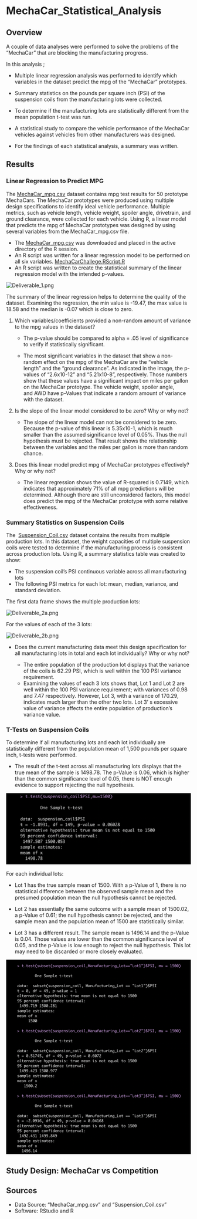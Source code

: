 # MechaCar_Statistical_Analysis

## Overview

A couple of data analyses were performed to solve the problems of the “MechaCar” that are blocking the manufacturing progress. 

In this analysis ;

* Multiple linear regression analysis was performed to identify which variables in the dataset predict the mpg of the “MechaCar” prototypes. 

* Summary statistics on the pounds per square inch (PSI) of the suspension coils from the manufacturing lots were collected. 

* To determine if the manufacturing lots are statistically different from the mean population t-test was run. 

* A statistical study to compare the vehicle performance of the MechaCar vehicles against vehicles from other manufacturers was designed. 

* For the findings of each statistical analysis, a summary was written. 

## Results 

### Linear Regression to Predict MPG

The [MechaCar_mpg.csv](https://github.com/duygusimsek/MechaCar_Statistical_Analysis-/blob/main/MechaCar_mpg.csv) dataset contains mpg test results for 50 prototype MechaCars. The MechaCar prototypes were produced using multiple design specifications to identify ideal vehicle performance. Multiple metrics, such as vehicle length, vehicle weight, spoiler angle, drivetrain, and ground clearance, were collected for each vehicle. Using R,  a linear model that predicts the mpg of MechaCar prototypes was designed by using several variables from the MechaCar_mpg.csv file. 

* The [MechaCar_mpg.csv](https://github.com/duygusimsek/MechaCar_Statistical_Analysis-/blob/main/MechaCar_mpg.csv) was downloaded and placed in the active directory of the R session.
* An R script was written for a linear regression model to be performed on all six variables. [MechaCarChallege.RScript.R](https://github.com/duygusimsek/MechaCar_Statistical_Analysis-/blob/main/MechaCarChallege.RScript.R)
* An R script was written to create the statistical summary of the linear regression model with the intended p-values.


![Deliverable_1.png](https://github.com/duygusimsek/MechaCar_Statistical_Analysis-/blob/main/images/Deliverable_1.png)

The summary of the linear regression helps to determine the quality of the dataset. Examining the regression, the min value is -19.47, the max value is 18.58  and the median is -0.07 which is close to zero. 

1. Which variables/coefficients provided a non-random amount of variance to the mpg values in the dataset?

   - The p-value should be compared to alpha = .05 level of significance to verify if statistically significant.

   - The most significant variables in the dataset that show a non-random effect on the mpg of the MechaCar are the “vehicle length” and the “ground clearance”. As indicated in the image,  the p-values of “2.6x10-12” and “5.21x10-8”, respectively. Those numbers show that these values have a significant impact on miles per gallon on the MechaCar prototype. The vehicle weight, spoiler angle, and AWD have p-Values that indicate a random amount of variance with the dataset.

2.  Is the slope of the linear model considered to be zero? Why or why not?

    - The slope of the linear model can not be considered to be zero. Because the p-value of this linear is  5.35x10-1, which is much smaller than the assumed significance level of 0.05%. Thus the null hypothesis must be rejected. That result shows the relationship between the variables and the miles per gallon is more than random chance.


3.  Does this linear model predict mpg of MechaCar prototypes effectively? Why or why not?

    - The linear regression shows the value of R-squared is 0.7149, which indicates that approximately 71% of all mpg predictions will be determined. Although there are still unconsidered factors, this model does predict the mpg of the MechaCar prototype with some relative effectiveness. 

### Summary Statistics on Suspension Coils 

The  [Suspension_Coil.csv](https://github.com/duygusimsek/MechaCar_Statistical_Analysis-/blob/main/Suspension_Coil.csv) dataset contains the results from multiple production lots. In this dataset, the weight capacities of multiple suspension coils were tested to determine if the manufacturing process is consistent across production lots. Using R,  a summary statistics table  was created to show:

* The suspension coil’s PSI continuous variable across all manufacturing lots
* The following PSI metrics for each lot: mean, median, variance, and standard deviation.

The first data frame shows the multiple production lots: 

![Deliverable_2a.png](https://github.com/duygusimsek/MechaCar_Statistical_Analysis-/blob/main/images/Deliverable_2a.png)

For the values of each of the 3 lots: 

![Deliverable_2b.png](https://github.com/duygusimsek/MechaCar_Statistical_Analysis-/blob/main/images/Deliverable_2b.png)

* Does the current manufacturing data meet this design specification for all manufacturing lots in total and each lot individually? Why or why not?

    - The entire population of the production lot displays that the variance of the coils is 62.29 PSI, which is well within the 100 PSI variance requirement.
    - Examining the values of each 3 lots shows that, Lot 1 and Lot 2 are well within the 100 PSI variance requirement; with variances of 0.98 and 7.47 respectively. However, Lot 3, with a variance of 170.29, indicates much larger than the other two lots. Lot 3’ s excessive value of variance affects the entire population of production’s variance value. 

### T-Tests on Suspension Coils

To determine if all manufacturing lots and each lot individually are statistically different from the population mean of 1,500 pounds per square inch, t-tests were performed. 

   - The result of the t-test across all manufacturing lots displays that the true mean of the sample is 1498.78. The p-Value is 0.06, which is higher than the common significance level of 0.05, there is NOT enough evidence to support rejecting the null hypothesis.  

![t.test](https://github.com/duygusimsek/MechaCar_Statistical_Analysis/blob/main/images/t.test.png)


For each individual lots:

* Lot 1 has the true sample mean of 1500. With a p-Value of 1, there is no statistical difference between the observed sample mean and the presumed population mean the null hypothesis cannot be rejected. 

* Lot 2 has essentially the same outcome with a sample mean of 1500.02, a p-Value of 0.61; the null hypothesis cannot be rejected, and the sample mean and the population mean of 1500 are statistically similar.

*  Lot 3 has a different result.  The sample mean is 1496.14 and the p-Value is 0.04. Those values are lower than the common significance level of 0.05, and the p-Value is low enough to reject the null hypothesis. This lot may need to be discarded or more closely evaluated.

![t.test_lots](https://github.com/duygusimsek/MechaCar_Statistical_Analysis/blob/main/images/t.test_lots.png)

## Study Design: MechaCar vs Competition





## Sources 

* Data Source: “MechaCar_mpg.csv” and “Suspension_Coil.csv”
* Software: RStudio and R
